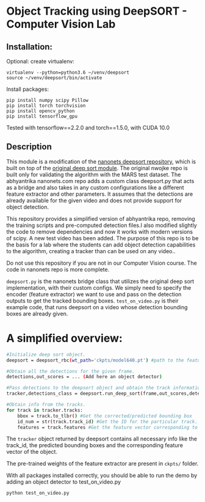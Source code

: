 # Object Tracking using DeepSORT - Computer Vision Lab

## Installation:

Optional: create virtualenv:

```
virtualenv --python=python3.6 ~/venv/deepsort
source ~/venv/deepsort/bin/activate
```

Install packages:
```
pip install numpy scipy Pillow
pip install torch torchvision
pip install opencv_python
pip install tensorflow_gpu
```

Tested with tensorflow==2.2.0 and torch==1.5.0, with CUDA 10.0

## Description

This module is a modification of the [nanonets deepsort repository](https://blog.nanonets.com/object-tracking-deepsort/), which is built on top of the [original deep sort module](https://github.com/nwojke/deep_sort). The original nwojke repo is built only for validating the algorithm with the MARS test dataset. The abhyantrika nanonets.com repo adds a custom class deepsort.py that acts as a bridge and also takes in any custom configurations like a different feature extractor and other parameters. It assumes that the detections are already available for the given video and does not provide support for object detection.

This repository provides a simplified version of abhyantrika repo, removing the training scripts and pre-computed detection files.I also modified slightly the code to remove dependencies and now it works with modern versions of scipy. A new test video has been added. The purpose of this repo is to be the basis for a lab where the students can add object detection capabilities to the algorithm, creating a tracker than can be used on any video.. 

Do not use this repository if you are not  in our Computer Vision course. The code in nanonets repo is more complete.

```deepsort.py``` is the nanonets bridge class that utilizes the original deep sort implementation, with their custom configs. We simply need to specify the encoder (feature extractor) we want to use and pass on the detection outputs to get the tracked bounding boxes. 
```test_on_video.py``` is their example code, that runs deepsort on a video whose detection bounding boxes are already given. 

# A simplified overview:
```sh
#Initialize deep sort object.
deepsort = deepsort_rbc(wt_path='ckpts/model640.pt') #path to the feature extractor model.

#Obtain all the detections for the given frame.
detections,out_scores = ... (Add here an object detector)

#Pass detections to the deepsort object and obtain the track information.
tracker,detections_class = deepsort.run_deep_sort(frame,out_scores,detections)

#Obtain info from the tracks.
for track in tracker.tracks:
    bbox = track.to_tlbr() #Get the corrected/predicted bounding box
    id_num = str(track.track_id) #Get the ID for the particular track.
    features = track.features #Get the feature vector corresponding to the detection.
```
The ```tracker``` object returned by deepsort contains all necessary info like the track_id, the predicted bounding boxes and the corresponding feature vector of the object. 

The pre-trained weights of the feature extractor are present in ```ckpts/``` folder.

With all packages installed correctly, you should be able to run the demo by adding an object detector to test_on_video.py

```
python test_on_video.py
```
